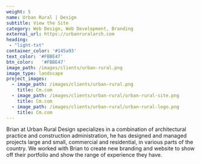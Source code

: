 ```yaml
---
weight: 5
name: Urban Rural | Design
subtitle: View the Site
category: Web Design, Web Development, Branding
external_url: https://urbanruralarch.com
heading:
 - "light-txt"
container_color: '#145a93'
text_color: '#FBBE47'
btn_color:   '#FBBE47'
image_path: /images/clients/urban-rural.png
image_type: landscape
project_images:
  - image_path: /images/clients/urban-rural.png
    title: Cm.com
  - image_path: /images/clients/urban-rural/urban-rural-site.png
    title: Cm.com
  - image_path: /images/clients/urban-rural/urban-rural-logo.png
    title: Cm.com
---
```

Brian at Urban Rural Design specializes in a combination of architectural practice and construction administration, he has designed and managed projects large and small, commercial and residential, in various parts of the country. We worked with Brian to create new branding and website to show off their portfolio and show the range of experience they have. 
